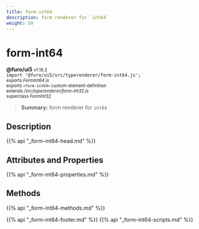 ```yaml
---
title: form-int64
description: form renderer for `int64`
weight: 50
---
```


# form-int64
**@furo/ui5** <small>v1.16.2</small>
<br>`import '@furo/ui5/src/typerenderer/form-int64.js';`<small>
<br>exports *FormInt64* js
<br>exports `<form-int64>` custom-element-definition
<br>extends */src/typerenderer/form-int32.js*
<br>superclass *FormInt32*</small>

> **Summary:** form renderer for `int64`

## Description



{{% api "_form-int64-head.md" %}}

## Attributes and Properties
{{% api "_form-int64-properties.md" %}}



## Methods
{{% api "_form-int64-methods.md" %}}





{{% api "_form-int64-footer.md" %}}
{{% api "_form-int64-scripts.md" %}}

